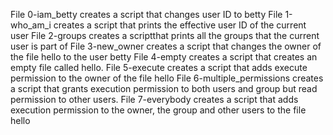 File 0-iam_betty creates a script that changes user ID to betty
File 1-who_am_i creates a script that prints the effective user ID of the current user
File 2-groups creates a scriptthat prints all the groups that the current user is part of
File 3-new_owner creates a script that changes the owner of the file hello to the user betty
File 4-empty creates a script that creates an empty file called hello.
File 5-execute creates a script that adds execute permission to the owner of the file hello
File 6-multiple_permissions creates a script that grants execution permission to both users and group but read permission to other users.
File 7-everybody creates a script that adds execution permission to the owner, the group and other users to the file hello
